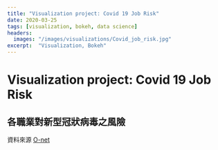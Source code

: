 ```yaml
---
title: "Visualization project: Covid 19 Job Risk" 
date: 2020-03-25
tags: [visualization, bokeh, data science] 
headers: 
  images: "/images/visualizations/Covid_job_risk.jpg"
excerpt:  "Visualization, Bokeh"
---
```


# Visualization project: Covid 19 Job Risk
## 各職業對新型冠狀病毒之風險

資料來源 [O-net](https://www.onetonline.org/find/descriptor/result/4.C.2.c.1.b) 
